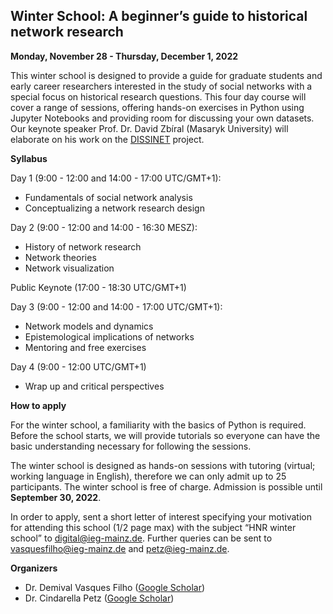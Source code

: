 ##          Winter School: A beginner’s guide to historical network research



**Monday, November 28 - Thursday, December 1, 2022**

This winter school is designed to provide a guide for graduate students and early career researchers interested in the study of social networks with a special focus on historical research questions. This four day course will cover a range of sessions, offering hands-on exercises in Python using Jupyter Notebooks and providing room for discussing your own datasets.
Our keynote speaker Prof. Dr. David Zbíral (Masaryk University) will elaborate on his work on the [DISSINET](https://dissinet.cz/) project.

**Syllabus**

Day 1 (9:00 - 12:00 and 14:00 - 17:00 UTC/GMT+1):
- Fundamentals of social network analysis
- Conceptualizing a network research design

Day 2 (9:00 - 12:00 and 14:00 - 16:30 MESZ):
- History of network research
- Network theories
- Network visualization

Public Keynote (17:00 - 18:30 UTC/GMT+1)

Day 3 (9:00 - 12:00 and 14:00 - 17:00 UTC/GMT+1):
- Network models and dynamics
- Epistemological implications of networks
- Mentoring and free exercises

Day 4 (9:00 - 12:00 UTC/GMT+1)
- Wrap up and critical perspectives  

**How to apply**

For the winter school, a familiarity with the basics of Python is required. Before the school starts, we will provide tutorials so everyone can have the basic understanding necessary for following the sessions. 

The winter school is designed as hands-on sessions with tutoring (virtual; working language in English), therefore we can only admit up to 25 participants. The winter school is free of charge. 
Admission is possible until **September 30, 2022**.

In order to apply, sent a short letter of interest specifying your motivation for attending this school (1/2 page max) with the subject “HNR winter school” to <a href = "mailto: digital@ieg-mainz.de">digital@ieg-mainz.de</a>. Further queries can be sent to <a href = "mailto: vasquesfilho@ieg-mainz.de">vasquesfilho@ieg-mainz.de</a> and <a href = "mailto: petz@ieg-mainz.de">petz@ieg-mainz.de</a>. 

**Organizers**
 
- Dr. Demival Vasques Filho ([Google Scholar](https://scholar.google.com/citations?user=f8pD2ucAAAAJ&hl=en&authuser=1))
- Dr. Cindarella Petz ([Google Scholar](https://scholar.google.com/citations?view_op=list_works&hl=en&hl=en&user=tCmBIasAAAAJ))
